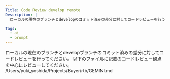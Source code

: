 ```yaml
---
Title: Code Review develop remote
Description: |
  ローカルの現在のブランチとdevelopのコミット済みの差分に対してコードレビューを行う。

Tags:
  - ai
  - prompt
---
```


ローカルの現在のブランチとdevelopブランチのコミット済みの差分に対してコードレビューを行ってください。
以下のファイルに記載のコードレビュー観点を中心にレビューしてください。
/Users/yuki_yoshida/Projects/Buyer/rtb/GEMINI.md
